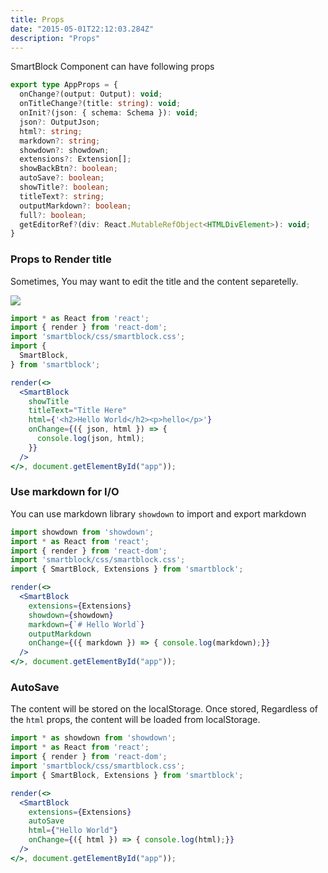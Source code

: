 ```yaml
---
title: Props
date: "2015-05-01T22:12:03.284Z"
description: "Props"
---
```


SmartBlock Component can have following props

```ts
export type AppProps = {
  onChange?(output: Output): void;
  onTitleChange?(title: string): void;
  onInit?(json: { schema: Schema }): void;
  json?: OutputJson;
  html?: string;
  markdown?: string;
  showdown?: showdown;
  extensions?: Extension[];
  showBackBtn?: boolean;
  autoSave?: boolean;
  showTitle?: boolean;
  titleText?: string;
  outputMarkdown?: boolean;
  full?: boolean;
  getEditorRef?(div: React.MutableRefObject<HTMLDivElement>): void;
}
```

### Props to Render title

Sometimes, You may want to edit the title and the content separetelly.

![](./title.png)

```jsx
import * as React from 'react';
import { render } from 'react-dom';
import 'smartblock/css/smartblock.css';
import {
  SmartBlock,
} from 'smartblock';

render(<>
  <SmartBlock
    showTitle
    titleText="Title Here"
    html={'<h2>Hello World</h2><p>hello</p>'}
    onChange={({ json, html }) => {
      console.log(json, html);
    }}
  />
</>, document.getElementById("app"));
```

### Use markdown for I/O

You can use markdown library `showdown` to import and export markdown

```jsx
import showdown from 'showdown';
import * as React from 'react';
import { render } from 'react-dom';
import 'smartblock/css/smartblock.css';
import { SmartBlock, Extensions } from 'smartblock';

render(<>
  <SmartBlock
    extensions={Extensions}
    showdown={showdown}
    markdown={`# Hello World`}
    outputMarkdown
    onChange={({ markdown }) => { console.log(markdown);}}
  />
</>, document.getElementById("app"));
```


### AutoSave

The content will be stored on the localStorage.
Once stored, Regardless of the `html` props, the content will be loaded from localStorage.

```jsx
import * as showdown from 'showdown';
import * as React from 'react';
import { render } from 'react-dom';
import 'smartblock/css/smartblock.css';
import { SmartBlock, Extensions } from 'smartblock';

render(<>
  <SmartBlock
    extensions={Extensions}
    autoSave
    html={"Hello World"}
    onChange={({ html }) => { console.log(html);}}
  />
</>, document.getElementById("app"));
```
